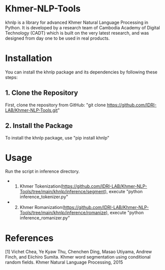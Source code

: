 # Khmer-NLP-Tools
khnlp is a library for advanced Khmer Natural Language Processing in Python. It is developed by a research team of Cambodia Academy of Digital Technology (CADT) which is built on the very latest research, and was designed from day one to be used in real products.

# Installation
You can install the khnlp package and its dependencies by following these steps:

## 1. Clone the Repository
First, clone the repository from GitHub:
"git clone https://github.com/IDRI-LAB/Khmer-NLP-Tools.git"

## 2. Install the Package
To install the khnlp package, use "pip install khnlp"

# Usage
Run the script in inference directory.
* 1. Khmer Tokenization(https://github.com/IDRI-LAB/Khmer-NLP-Tools/tree/main/khnlp/inference/segment), execute "python inference_tokenizer.py"
* 2. Khmer Romanization(https://github.com/IDRI-LAB/Khmer-NLP-Tools/tree/main/khnlp/inference/romanize), execute "python inference_romanizer.py"

# References
[1] Vichet Chea, Ye Kyaw Thu, Chenchen Ding, Masao Utiyama, Andrew Finch, and Eiichiro Sumita. Khmer word segmentation using conditional random fields. Khmer Natural Language Processing, 2015

